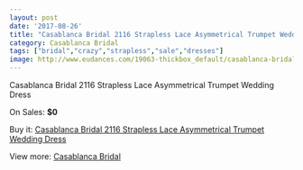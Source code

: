 ```yaml
---
layout: post
date: '2017-08-26'
title: "Casablanca Bridal 2116 Strapless Lace Asymmetrical Trumpet Wedding Dress"
category: Casablanca Bridal
tags: ["bridal","crazy","strapless","sale","dresses"]
image: http://www.eudances.com/19063-thickbox_default/casablanca-bridal-2116-strapless-lace-asymmetrical-trumpet-wedding-dress.jpg
---
```

Casablanca Bridal 2116 Strapless Lace Asymmetrical Trumpet Wedding Dress

On Sales: **$0**
<a href="https://www.eudances.com/en/casablanca-bridal/5670-casablanca-bridal-2116-strapless-lace-asymmetrical-trumpet-wedding-dress.html"><amp-img layout="responsive" width="600" height="600" src="//www.eudances.com/19063-thickbox_default/casablanca-bridal-2116-strapless-lace-asymmetrical-trumpet-wedding-dress.jpg" alt="Casablanca Bridal 2116 Strapless Lace Asymmetrical Trumpet Wedding Dress 0" /></a>
<a href="https://www.eudances.com/en/casablanca-bridal/5670-casablanca-bridal-2116-strapless-lace-asymmetrical-trumpet-wedding-dress.html"><amp-img layout="responsive" width="600" height="600" src="//www.eudances.com/19065-thickbox_default/casablanca-bridal-2116-strapless-lace-asymmetrical-trumpet-wedding-dress.jpg" alt="Casablanca Bridal 2116 Strapless Lace Asymmetrical Trumpet Wedding Dress 1" /></a>
<a href="https://www.eudances.com/en/casablanca-bridal/5670-casablanca-bridal-2116-strapless-lace-asymmetrical-trumpet-wedding-dress.html"><amp-img layout="responsive" width="600" height="600" src="//www.eudances.com/19064-thickbox_default/casablanca-bridal-2116-strapless-lace-asymmetrical-trumpet-wedding-dress.jpg" alt="Casablanca Bridal 2116 Strapless Lace Asymmetrical Trumpet Wedding Dress 2" /></a>

Buy it: [Casablanca Bridal 2116 Strapless Lace Asymmetrical Trumpet Wedding Dress](https://www.eudances.com/en/casablanca-bridal/5670-casablanca-bridal-2116-strapless-lace-asymmetrical-trumpet-wedding-dress.html "Casablanca Bridal 2116 Strapless Lace Asymmetrical Trumpet Wedding Dress")

View more: [Casablanca Bridal](https://www.eudances.com/en/4-casablanca-bridal "Casablanca Bridal")